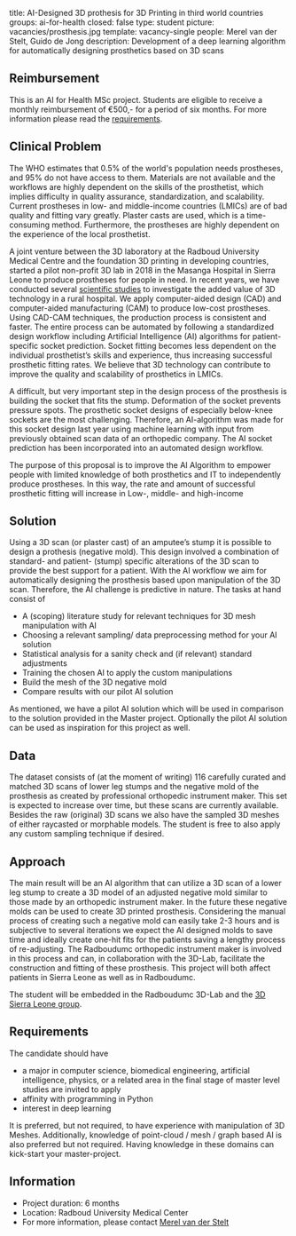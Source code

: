 title: AI-Designed 3D prothesis for 3D Printing in third world countries
groups: ai-for-health
closed: false
type: student
picture: vacancies/prosthesis.jpg
template: vacancy-single
people: Merel van der Stelt, Guido de Jong
description: Development of a deep learning algorithm for automatically designing prosthetics based on 3D scans

## Reimbursement
This is an AI for Health MSc project. Students are eligible to receive a monthly reimbursement of €500,- for a period of six months. For more information please read the [requirements](https://www.ai-for-health.nl/requirements).

## Clinical Problem
The WHO estimates that 0.5% of the world's population needs prostheses, and 95% do not have access to them. Materials are not available and the workflows are highly dependent on the skills of the prosthetist, which implies difficulty in quality assurance, standardization, and scalability.
Current prostheses in low- and middle-income countries (LMICs) are of bad quality and fitting vary greatly. Plaster casts are used, which is a time-consuming method. Furthermore, the prostheses are highly dependent on the experience of the local prosthetist.

A joint venture between the 3D laboratory at the Radboud University Medical Centre and the foundation 3D printing in developing countries, started a pilot non-profit 3D lab in 2018 in the Masanga Hospital in Sierra Leone to produce prostheses for people in need. In recent years, we have conducted several [scientific studies](www.3dsierraleone.com/publications/) to investigate the added value of 3D technology in a rural hospital.
We apply computer-aided design (CAD) and computer-aided manufacturing (CAM) to produce low-cost prostheses. Using CAD-CAM techniques, the production process is consistent and faster. The entire process can be automated by following a standardized design workflow including Artificial Intelligence (AI) algorithms for patient-specific socket prediction. Socket fitting becomes less dependent on the individual prosthetist’s skills and experience, thus increasing successful prosthetic fitting rates. We believe that 3D technology can contribute to improve the quality and scalability of prosthetics in LMICs.

A difficult, but very important step in the design process of the prosthesis is building the socket that fits the stump. Deformation of the socket prevents pressure spots. The prosthetic socket designs of especially below-knee sockets are the most challenging. Therefore, an AI-algorithm was made for this socket design last year using machine learning with input from previously obtained scan data of an orthopedic company. The AI socket prediction has been incorporated into an automated design workflow.

The purpose of this proposal is to improve the AI Algorithm to empower people with limited knowledge of both prosthetics and IT to independently produce prostheses. In this way, the rate and amount of successful prosthetic fitting will increase in Low-, middle- and high-income

## Solution
Using a 3D scan (or plaster cast) of an amputee’s stump it is possible to design a prothesis (negative mold). This design involved a combination of standard- and patient- (stump) specific alterations of the 3D scan to provide the best support for a patient. With the AI workflow we aim for automatically designing the prosthesis based upon manipulation of the 3D scan. Therefore, the AI challenge is predictive in nature. The tasks at hand consist of <br>
- A (scoping) literature study for relevant techniques for 3D mesh manipulation with AI
- Choosing a relevant sampling/ data preprocessing method for your AI solution
- Statistical analysis for a sanity check and (if relevant) standard adjustments
- Training the chosen AI to apply the custom manipulations
- Build the mesh of the 3D negative mold
- Compare results with our pilot AI solution

As mentioned, we have a pilot AI solution which will be used in comparison to the solution provided in the Master project. Optionally the pilot AI solution can be used as inspiration for this project as well.

## Data
The dataset consists of (at the moment of writing) 116 carefully curated and matched 3D scans of lower leg stumps and the negative mold of the prosthesis as created by professional orthopedic instrument maker. This set is expected to increase over time, but these scans are currently available. Besides the raw (original) 3D scans we also have the sampled 3D meshes of either raycasted or morphable models. The student is free to also apply any custom sampling technique if desired.

## Approach
The main result will be an AI algorithm that can utilize a 3D scan of a lower leg stump to create a 3D model of an adjusted negative mold similar to those made by an orthopedic instrument maker. In the future these negative molds can be used to create 3D printed prosthesis. Considering the manual process of creating such a negative mold can easily take 2-3 hours and is subjective to several iterations we expect the AI designed molds to save time and ideally create one-hit fits for the patients saving a lengthy process of re-adjusting. The Radboudumc orthopedic instrument maker is involved in this process and can, in collaboration with the 3D-Lab, facilitate the construction and fitting of these prosthesis. This project will both affect patients in Sierra Leone as well as in Radboudumc.

The student will be embedded in the Radboudumc 3D-Lab and the [3D Sierra Leone group](https://www.3dsierraleone.com/). 

## Requirements
The candidate should have <br>
- a major in computer science, biomedical engineering, artificial intelligence, physics, or a related area in the final stage of master level studies are invited to apply
- affinity with programming in Python
- interest in deep learning

It is preferred, but not required, to have experience with manipulation of 3D Meshes. Additionally, knowledge of point-cloud / mesh / graph based AI is also preferred but not required. Having knowledge in these domains can kick-start your master-project.

## Information
- Project duration: 6 months
- Location: Radboud University Medical Center
- For more information, please contact [Merel van der Stelt ](mailto:Merel.vanderstelt@radboudumc.nl)

